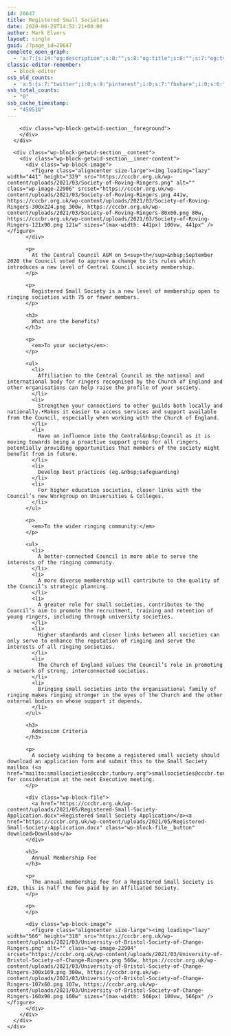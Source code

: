```yaml
---
id: 20647
title: Registered Small Societies
date: 2020-06-29T14:52:21+00:00
author: Mark Elvers
layout: single
guid: /?page_id=20647
complete_open_graph:
  - 'a:7:{s:14:"og:description";s:0:"";s:8:"og:title";s:0:"";s:7:"og:type";s:0:"";s:12:"twitter:card";s:7:"summary";s:15:"twitter:creator";s:0:"";s:19:"twitter:description";s:0:"";s:8:"og:image";s:0:"";}'
classic-editor-remember:
  - block-editor
ssb_old_counts:
  - 'a:5:{s:7:"twitter";i:0;s:9:"pinterest";i:0;s:7:"fbshare";i:0;s:6:"reddit";i:0;s:6:"tumblr";N;}'
ssb_total_counts:
  - "0"
ssb_cache_timestamp:
  - "450518"
---
```

<div class="wp-block-getwid-section">
  <div class="wp-block-getwid-section__wrapper">
    <div class="wp-block-getwid-section__inner-wrapper">
      <div class="wp-block-getwid-section__background-holder">
        <div class="wp-block-getwid-section__background">
        </div>
        
        <div class="wp-block-getwid-section__foreground">
        </div>
      </div>
      
      <div class="wp-block-getwid-section__content">
        <div class="wp-block-getwid-section__inner-content">
          <div class="wp-block-image">
            <figure class="aligncenter size-large"><img loading="lazy" width="441" height="329" src="https://cccbr.org.uk/wp-content/uploads/2021/03/Society-of-Roving-Ringers.png" alt="" class="wp-image-22906" srcset="https://cccbr.org.uk/wp-content/uploads/2021/03/Society-of-Roving-Ringers.png 441w, https://cccbr.org.uk/wp-content/uploads/2021/03/Society-of-Roving-Ringers-300x224.png 300w, https://cccbr.org.uk/wp-content/uploads/2021/03/Society-of-Roving-Ringers-80x60.png 80w, https://cccbr.org.uk/wp-content/uploads/2021/03/Society-of-Roving-Ringers-121x90.png 121w" sizes="(max-width: 441px) 100vw, 441px" /></figure>
          </div>
          
          <p>
            At the Central Council AGM on 5<sup>th</sup>&nbsp;September 2020 the Council voted to approve a change to its rules which introduces a new level of Central Council society membership.
          </p>
          
          <p>
            Registered Small Society is a new level of membership open to ringing societies with 75 or fewer members.
          </p>
          
          <h3>
            What are the benefits?
          </h3>
          
          <p>
            <em>To your society</em>:
          </p>
          
          <ul>
            <li>
              Affiliation to the Central Council as the national and international body for ringers recognised by the Church of England and other organisations can help raise the profile of your society.
            </li>
            <li>
              Strengthen your connections to other guilds both locally and nationally.•Makes it easier to access services and support available from the Council, especially when working with the Church of England.
            </li>
            <li>
              Have an influence into the Central&nbsp;Council as it is moving towards being a proactive support group for all ringers, potentially providing opportunities that members of the society might benefit from in future.
            </li>
            <li>
              Develop best practices (eg.&nbsp;safeguarding)
            </li>
            <li>
              For higher education societies, closer links with the Council’s new Workgroup on Universities & Colleges.
            </li>
          </ul>
          
          <p>
            <em>To the wider ringing community:</em>
          </p>
          
          <ul>
            <li>
              A better-connected Council is more able to serve the interests of the ringing community.
            </li>
            <li>
              A more diverse membership will contribute to the quality of the Council’s strategic planning.
            </li>
            <li>
              A greater role for small societies, contributes to the Council’s aim to promote the recruitment, training and retention of young ringers, including through university societies.
            </li>
            <li>
              Higher standards and closer links between all societies can only serve to enhance the reputation of ringing and serve the interests of all ringing societies.
            </li>
            <li>
              The Church of England values the Council’s role in promoting a network of strong, interconnected societies.
            </li>
            <li>
              Bringing small societies into the organisational family of ringing makes ringing stronger in the eyes of the Church and the other external bodies on whose support it depends.
            </li>
          </ul>
          
          <h3>
            Admission Criteria
          </h3>
          
          <p>
            A society wishing to become a registered small society should download an application form and submit this to the Small Society mailbox (<a href="mailto:smallsocieties@cccbr.tunbury.org">smallsocieties@cccbr.tunbury.org</a>) for consideration at the next Executive meeting. 
          </p>
          
          <div class="wp-block-file">
            <a href="https://cccbr.org.uk/wp-content/uploads/2021/05/Registered-Small-Society-Application.docx">Registered Small Society Application</a><a href="https://cccbr.org.uk/wp-content/uploads/2021/05/Registered-Small-Society-Application.docx" class="wp-block-file__button" download>Download</a>
          </div>
          
          <h3>
            Annual Membership Fee
          </h3>
          
          <p>
            The annual membership fee for a Registered Small Society is £20, this is half the fee paid by an Affiliated Society.
          </p>
          
          <p>
          </p>
          
          <div class="wp-block-image">
            <figure class="aligncenter size-large"><img loading="lazy" width="566" height="318" src="https://cccbr.org.uk/wp-content/uploads/2021/03/University-of-Bristol-Society-of-Change-Ringers.png" alt="" class="wp-image-22904" srcset="https://cccbr.org.uk/wp-content/uploads/2021/03/University-of-Bristol-Society-of-Change-Ringers.png 566w, https://cccbr.org.uk/wp-content/uploads/2021/03/University-of-Bristol-Society-of-Change-Ringers-300x169.png 300w, https://cccbr.org.uk/wp-content/uploads/2021/03/University-of-Bristol-Society-of-Change-Ringers-107x60.png 107w, https://cccbr.org.uk/wp-content/uploads/2021/03/University-of-Bristol-Society-of-Change-Ringers-160x90.png 160w" sizes="(max-width: 566px) 100vw, 566px" /></figure>
          </div>
        </div>
      </div>
    </div>
  </div>
</div>
